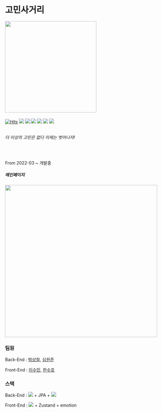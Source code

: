 # 고민사거리

<img  src="https://user-images.githubusercontent.com/58161987/173227456-c8facfc8-92e6-4570-bbff-675609107cd7.png"  width = 300px  height = 300px/>

###### [![Hits](https://hits.seeyoufarm.com/api/count/incr/badge.svg?url=https%3A%2F%2Fgithub.com%2FTEAM-MAT%2Fgomin-sageori&count_bg=%23F7964F&title_bg=%23888888&icon=checkmarx.svg&icon_color=%23FFFFFF&title=%EB%B0%A9%EB%AC%B8%EC%9E%90%EC%88%98&edge_flat=true)](https://hits.seeyoufarm.com) ![](https://img.shields.io/npm/v/react?color=61DAFB&label=react&logo=react&logoColor=white) ![](https://img.shields.io/npm/v/emotion?color=d36ac2&label=emotion) ![](https://img.shields.io/npm/v/zustand?color=f3804a&label=zustand) ![](https://img.shields.io/badge/springboot-2.6.4-green) ![](https://img.shields.io/badge/JDK-17.0.2-orange) ![](https://img.shields.io/badge/-Gradle-blue)

###### 더 이상의 고민은 없다 이제는 벗어나자!

<br>

From 2022-03 ~ 개발중

##### 메인페이지

<img src="https://huchu.link/vm3gPjx" height= 500px />

### 팀원

Back-End : [박상철](https://github.com/sangcheol12), [심원준](https://github.com/makemyway-kr)

Front-End : [이수민](https://github.com/intersoom), [한수호](https://github.com/unbroken2650)

### 스택

Back-End : <img  src="https://img.shields.io/badge/Spring Boot-6DB33F?style=flat-square&logo=SpringBoot&logoColor=ffffff"/> + JPA + <img  src="https://img.shields.io/badge/MySQL-4479A1?style=flat-square&logo=MySQL&logoColor=ffffff"/>

Front-End : <img  src="https://img.shields.io/badge/React-61DAFB?style=flat-square&logo=React&logoColor=ffffff"/> + Zustand + emotion
